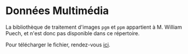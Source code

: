 # Données Multimédia

La bibliothèque de traitement d'images `pgm` et `ppm` appartient à M. William Puech, et n'est donc pas disponible dans ce répertoire.

Pour télécharger le fichier, rendez-vous [ici](https://www.lirmm.fr/~wpuech/enseignement/donnees_multimedia/librairie/).